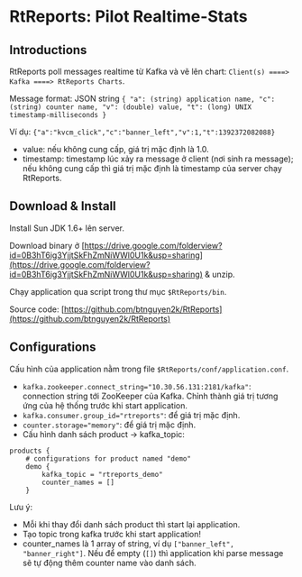 RtReports: Pilot Realtime-Stats
===============================

Introductions
-------------
RtReports poll messages realtime từ Kafka và vẽ lên chart: `Client(s) ====> Kafka ====> RtReports Charts`.

Message format: JSON string
`{
    "a": (string) application name,
    "c": (string) counter name,
    "v": (double) value,
    "t": (long) UNIX timestamp-milliseconds
}`

Ví dụ: `{"a":"kvcm_click","c":"banner_left","v":1,"t":1392372082088}`

- value: nếu không cung cấp, giá trị mặc định là 1.0.
- timestamp: timestamp lúc xảy ra message ở client (nơi sinh ra message); nếu không cung cấp thì giá trị mặc định là timestamp của server chạy RtReports.


Download & Install
------------------
Install Sun JDK 1.6+ lên server.

Download binary ở [https://drive.google.com/folderview?id=0B3hT6ig3YjjtSkFhZmNiWWl0U1k&usp=sharing](https://drive.google.com/folderview?id=0B3hT6ig3YjjtSkFhZmNiWWl0U1k&usp=sharing) & unzip.

Chạy application qua script trong thư mục `$RtReports/bin`.

Source code: [https://github.com/btnguyen2k/RtReports](https://github.com/btnguyen2k/RtReports)


Configurations
--------------
Cấu hình của application nằm trong file `$RtReports/conf/application.conf`.

- `kafka.zookeeper.connect_string="10.30.56.131:2181/kafka"`: connection string tới ZooKeeper của Kafka. Chỉnh thành giá trị tương ứng của hệ thống trước khi start application.
- `kafka.consumer.group_id="rtreports"`: để giá trị mặc định.
- `counter.storage="memory"`: để giá trị mặc định.
- Cấu hình danh sách product -> kafka_topic:

```
products {
	# configurations for product named "demo"
	demo {
		kafka_topic = "rtreports_demo"
		counter_names = []
	}
```

Lưu ý:

- Mỗi khi thay đổi danh sách product thì start lại application.
- Tạo topic trong kafka trước khi start application!
- counter_names là 1 array of string, ví dụ `["banner_left", "banner_right"]`. Nếu để empty (`[]`) thì application khi parse message sẽ tự động thêm counter name vào danh sách.
